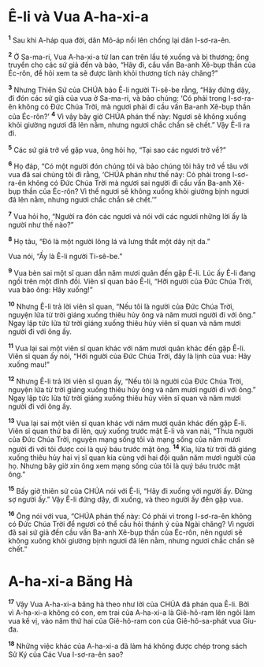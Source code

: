

# Ê-li và Vua A-ha-xi-a
<sup><b>1</b></sup> Sau khi A-háp qua đời, dân Mô-áp nổi lên chống lại dân I-sơ-ra-ên.

<sup><b>2</b></sup> Ở Sa-ma-ri, Vua A-ha-xi-a từ lan can trên lầu té xuống và bị thương; ông truyền cho các sứ giả đến và bảo, “Hãy đi, cầu vấn Ba-anh Xê-bụp thần của Éc-rôn, để hỏi xem ta sẽ được lành khỏi thương tích này chăng?”

<sup><b>3</b></sup> Nhưng Thiên Sứ của CHÚA bảo Ê-li người Ti-sê-be rằng, “Hãy đứng dậy, đi đón các sứ giả của vua ở Sa-ma-ri, và bảo chúng: ‘Có phải trong I-sơ-ra-ên không có Đức Chúa Trời, mà ngươi phải đi cầu vấn Ba-anh Xê-bụp thần của Éc-rôn?’ <sup><b>4</b></sup> Vì vậy bây giờ CHÚA phán thế này: Ngươi sẽ không xuống khỏi giường ngươi đã lên nằm, nhưng ngươi chắc chắn sẽ chết.” Vậy Ê-li ra đi.

<sup><b>5</b></sup> Các sứ giả trở về gặp vua, ông hỏi họ, “Tại sao các ngươi trở về?”

<sup><b>6</b></sup> Họ đáp, “Có một người đón chúng tôi và bảo chúng tôi hãy trở về tâu với vua đã sai chúng tôi đi rằng, ‘CHÚA phán như thế này: Có phải trong I-sơ-ra-ên không có Đức Chúa Trời mà ngươi sai người đi cầu vấn Ba-anh Xê-bụp thần của Éc-rôn? Vì thế ngươi sẽ không xuống khỏi giường bịnh ngươi đã lên nằm, nhưng ngươi chắc chắn sẽ chết.’”

<sup><b>7</b></sup> Vua hỏi họ, “Người ra đón các ngươi và nói với các ngươi những lời ấy là người như thế nào?”

<sup><b>8</b></sup> Họ tâu, “Đó là một người lông lá và lưng thắt một dây nịt da.”

Vua nói, “Ấy là Ê-li người Ti-sê-be.”

<sup><b>9</b></sup> Vua bèn sai một sĩ quan dẫn năm mươi quân đến gặp Ê-li. Lúc ấy Ê-li đang ngồi trên một đỉnh đồi. Viên sĩ quan bảo Ê-li, “Hỡi người của Đức Chúa Trời, vua bảo ông: Hãy xuống!”

<sup><b>10</b></sup> Nhưng Ê-li trả lời viên sĩ quan, “Nếu tôi là người của Đức Chúa Trời, nguyện lửa từ trời giáng xuống thiêu hủy ông và năm mươi người đi với ông.” Ngay lập tức lửa từ trời giáng xuống thiêu hủy viên sĩ quan và năm mươi người đi với ông ấy.

<sup><b>11</b></sup> Vua lại sai một viên sĩ quan khác với năm mươi quân khác đến gặp Ê-li. Viên sĩ quan ấy nói, “Hỡi người của Đức Chúa Trời, đây là lịnh của vua: Hãy xuống mau!”

<sup><b>12</b></sup> Nhưng Ê-li trả lời viên sĩ quan ấy, “Nếu tôi là người của Đức Chúa Trời, nguyện lửa từ trời giáng xuống thiêu hủy ông và năm mươi người đi với ông.” Ngay lập tức lửa từ trời giáng xuống thiêu hủy viên sĩ quan và năm mươi người đi với ông ấy.

<sup><b>13</b></sup> Vua lại sai một viên sĩ quan khác với năm mươi quân khác đến gặp Ê-li. Viên sĩ quan thứ ba đi lên, quỳ xuống trước mặt Ê-li và van nài, “Thưa người của Đức Chúa Trời, nguyện mạng sống tôi và mạng sống của năm mươi người đi với tôi được coi là quý báu trước mặt ông. <sup><b>14</b></sup> Kìa, lửa từ trời đã giáng xuống thiêu hủy hai vị sĩ quan kia cùng với hai đội quân năm mươi người của họ. Nhưng bây giờ xin ông xem mạng sống của tôi là quý báu trước mặt ông.”

<sup><b>15</b></sup> Bấy giờ thiên sứ của CHÚA nói với Ê-li, “Hãy đi xuống với người ấy. Đừng sợ người ấy.” Vậy Ê-li đứng dậy, đi xuống, và theo người ấy đến gặp vua.

<sup><b>16</b></sup> Ông nói với vua, “CHÚA phán thế này: Có phải vì trong I-sơ-ra-ên không có Đức Chúa Trời để ngươi có thể cầu hỏi thánh ý của Ngài chăng? Vì ngươi đã sai sứ giả đến cầu vấn Ba-anh Xê-bụp thần của Éc-rôn, nên ngươi sẽ không xuống khỏi giường bịnh ngươi đã lên nằm, nhưng ngươi chắc chắn sẽ chết.”

# A-ha-xi-a Băng Hà
<sup><b>17</b></sup> Vậy Vua A-ha-xi-a băng hà theo như lời của CHÚA đã phán qua Ê-li. Bởi vì A-ha-xi-a không có con, em trai của A-ha-xi-a là Giê-hô-ram lên ngôi làm vua kế vị, vào năm thứ hai của Giê-hô-ram con của Giê-hô-sa-phát vua Giu-đa.

<sup><b>18</b></sup> Những việc khác của A-ha-xi-a đã làm há không được chép trong sách Sử Ký của Các Vua I-sơ-ra-ên sao?

